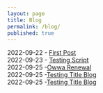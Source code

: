 ```yaml
---
layout: page
title: Blog
permalink: /blog/
published: true
---
```

2022-09-22 - [First Post](https://rellinrg.github.io/A-new-post/)
<br>
2022-09-23 - [Testing Script](https://rellinrg.github.io/Blog_Post2/)
<br>
2022-09-25 -[Owwa Renewal](https://rellinrg.github.io/Blog_Post3/)
<br>
2022-09-25 -[Testing Title Blog](https://rellinrg.github.io/Blog_Post3/)
<br>
2022-09-25 -[Testing Title Blog](https://rellinrg.github.io/Blog_Post3/)
<br>
